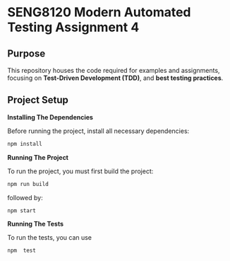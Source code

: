 # SENG8120 Modern Automated Testing Assignment 4

## Purpose

This repository houses the code required for examples and assignments, focusing on **Test-Driven Development (TDD)**, and **best testing practices**.  

## Project Setup

**Installing The Dependencies**

Before running the project, install all necessary dependencies:  

```bash
npm install
```

**Running The Project**

To run the project, you must first build the project:

```bash
npm run build
```

followed by:

```bash
npm start
```

**Running The Tests**

To run the tests, you can use

```bash
npm  test
```